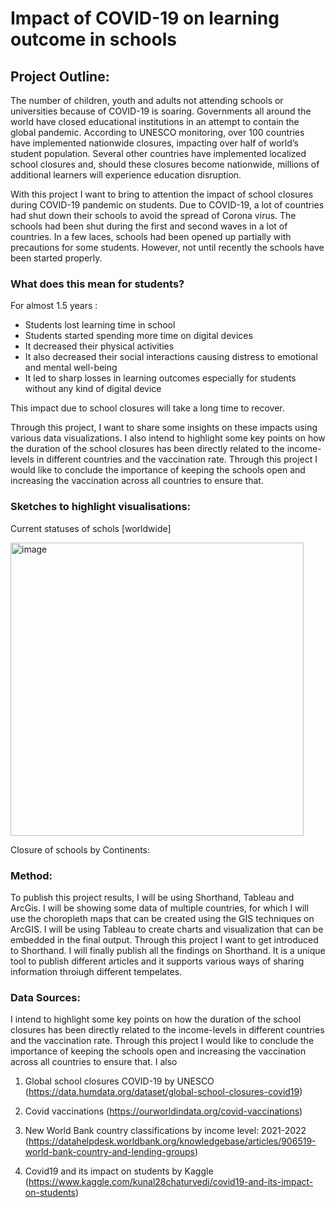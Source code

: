 # Impact of COVID-19 on learning outcome in schools

## Project Outline:

The number of children, youth and adults not attending schools or universities because of COVID-19 is soaring. Governments all around the world have closed educational institutions in an attempt to contain the global pandemic.
According to UNESCO monitoring, over 100 countries have implemented nationwide closures, impacting over half of world’s student population. Several other countries have implemented localized school closures and, should these closures become nationwide, millions of additional learners will experience education disruption.

With this project I want to bring to attention the impact of school closures during COVID-19 pandemic on students. Due to COVID-19, a lot of countries had shut down their schools to avoid the spread of Corona virus. The schools had been shut during the first and second waves in a lot of countries. In a few laces, schools had been opened up partially with precautions for some students. However, not until recently the schools have been started properly.

### What does this mean for students?
For almost 1.5 years :
- Students lost learning time in school
- Students started spending more time on digital devices
- It decreased their physical activities
- It also decreased their social interactions causing distress to emotional and mental well-being
- It led to sharp losses in learning outcomes especially for students without any kind of digital device

This impact due to school closures will take a long time to recover.

Through this project, I want to share some insights on these impacts using various data visualizations. I also intend to highlight some key points on how the duration of the school closures has been directly related to the income-levels in different countries and the vaccination rate. Through this project I would like to conclude the importance of keeping the schools open and increasing the vaccination across all countries to ensure that.

### Sketches to highlight visualisations:

Current statuses of schols [worldwide]

<img width="469" alt="image" src="https://user-images.githubusercontent.com/71149402/153802404-87da8858-0555-4d42-be39-8c75d6836ecb.png">

Closure of schools by Continents:




### Method:

To publish this project results, I will be using Shorthand, Tableau and ArcGis. I will be showing some data of multiple countries, for which I will use the choropleth maps that can be created using the GIS techniques on ArcGIS. I will be using Tableau to create charts and visualization that can be embedded in the final output. Through this project I want to get introduced to Shorthand. I will finally publish all the findings on Shorthand. It is a unique tool to publish different articles and it supports various ways of sharing information throiugh different tempelates.


### Data Sources:

I intend to highlight some key points on how the duration of the school closures has been directly related to the income-levels in different countries and the vaccination rate. Through this project I would like to conclude the importance of keeping the schools open and increasing the vaccination across all countries to ensure that. I also 



1) Global school closures COVID-19 by UNESCO (https://data.humdata.org/dataset/global-school-closures-covid19)

2) Covid vaccinations (https://ourworldindata.org/covid-vaccinations)

3) New World Bank country classifications by income level: 2021-2022 (https://datahelpdesk.worldbank.org/knowledgebase/articles/906519-world-bank-country-and-lending-groups)

4) Covid19 and its impact on students by Kaggle (https://www.kaggle.com/kunal28chaturvedi/covid19-and-its-impact-on-students)
